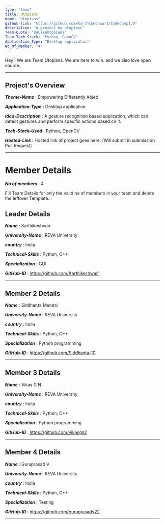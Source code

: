 ```yaml
---
type: "team"                   
title: Utopians
name: "Utopians"
github-link: "https://github.com/Karthikeshwar1/CodeCamp1.0"
description: "A project by utopians"
Team-Quote: "BeLikeUtopians"
Team_Tech_Stack: "Python, OpenCV"
Application_Type: "Desktop application"
No_Of_Member: "4"
---
```


Hey ! We are Team Utopians. We are here to win. and we also love open source.

---

## Project's Overview

_**Theme-Name**_ : Empowering Differently Abled

_**Application-Type**_ :   Desktop application

_**Idea-Description**_ :   A gesture recognition based application, which can detect gestures and perform specific actions based on it.

_**Tech-Stack-Used**_ :   Python, OpenCV

<!-- _**GitHub-Link**_ :   https://github.com/Karthikeshwar1/CodeCamp1.0 -->

_**Hosted-Link**_ :    Hosted link of project goes here. (Will submit in submission Pull Request)

---

# Member Details

_**No of members**_ : 4

Fill Team Details for only the valid no of members in your team and delete the leftover Template...

## Leader Details

_**Name**_ : Karthikeshwar

_**University-Name**_ : REVA University

_**country**_ : India
 
_**Technical-Skills**_ : Python, C++

_**Specialization**_ : GUI

_**GitHub-ID**_ : https://github.com/Karthikeshwar1

---

## Member 2 Details

_**Name**_ : Siddhanta Mandal

_**University-Name**_ : REVA University

_**country**_ : India
 
_**Technical-Skills**_ : Python, C++

_**Specialization**_ : Python programming

_**GitHub-ID**_ :   https://github.com/Siddhanta-10

---

## Member 3 Details

_**Name**_ : Vikas G N

_**University-Name**_ : REVA University

_**country**_ : India
 
_**Technical-Skills**_ : Python, C++

_**Specialization**_ : Python programming

_**GitHub-ID**_ : https://github.com/vikasgn2

---

## Member 4 Details

_**Name**_ : Guruprasad V

_**University-Name**_ : REVA University

_**country**_ : India
 
_**Technical-Skills**_ : Python, C++

_**Specialization**_ : Testing

_**GitHub-ID**_ :  https://github.com/guruprasadv22

---
